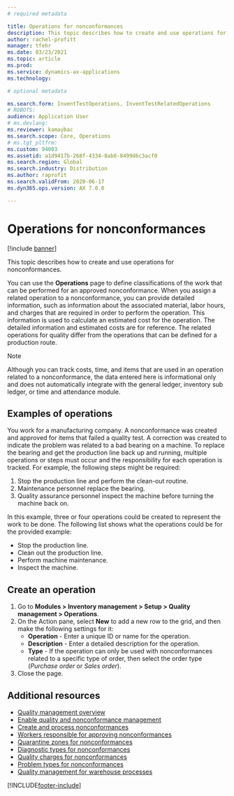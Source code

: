 ```yaml
---
# required metadata

title: Operations for nonconformances
description: This topic describes how to create and use operations for nonconformances.
author: rachel-profitt
manager: tfehr
ms.date: 03/23/2021
ms.topic: article
ms.prod:
ms.service: dynamics-ax-applications
ms.technology:

# optional metadata

ms.search.form: InventTestOperations, InventTestRelatedOperations
# ROBOTS:
audience: Application User
# ms.devlang:
ms.reviewer: kamaybac
ms.search.scope: Core, Operations
# ms.tgt_pltfrm:
ms.custom: 94003
ms.assetid: a1d9417b-268f-4334-8ab6-8499d6c3acf0
ms.search.region: Global
ms.search.industry: Distribution
ms.author: raprofit
ms.search.validFrom: 2020-06-17
ms.dyn365.ops.version: AX 7.0.0

---
```


# Operations for nonconformances

[!include [banner](../includes/banner.md)]

This topic describes how to create and use operations for nonconformances.

You can use the **Operations** page to define classifications of the work that can be performed for an approved nonconformance. When you assign a related operation to a nonconformance, you can provide detailed information, such as information about the associated material, labor hours, and charges that are required in order to perform the operation. This information is used to calculate an estimated cost for the operation. The detailed information and estimated costs are for reference. The related operations for quality differ from the operations that can be defined for a production route.

> [!NOTE]
> Although you can track costs, time, and items that are used in an operation related to a nonconformance, the data entered here is informational only and does not automatically integrate with the general ledger, inventory sub ledger, or time and attendance module.

## Examples of operations

You work for a manufacturing company. A nonconformance was created and approved for items that failed a quality test. A correction was created to indicate the problem was related to a bad bearing on a machine. To replace the bearing and get the production line back up and running, multiple operations or steps must occur and the responsibility for each operation is tracked. For example, the following steps might be required:

1. Stop the production line and perform the clean-out routine.
2. Maintenance personnel replace the bearing.
3. Quality assurance personnel inspect the machine before turning the machine back on.

In this example, three or four operations could be created to represent the work to be done. The following list shows what the operations could be for the provided example:

- Stop the production line.
- Clean out the production line.
- Perform machine maintenance.
- Inspect the machine.

## Create an operation

1. Go to **Modules > Inventory management >  Setup > Quality management > Operations**.
1. On the Action pane, select **New** to add a new row to the grid, and then make the following settings for it:
    - **Operation** - Enter a unique ID or name for the operation.
    - **Description** - Enter a detailed description for the operation.
    - **Type** - If the operation can only be used with nonconformances related to a specific type of order, then select the order type (*Purchase order* or *Sales order*).
1. Close the page.

## Additional resources

- [Quality management overview](quality-management-processes.md)
- [Enable quality and nonconformance management](enable-quality-management.md)
- [Create and process nonconformances](tasks/create-process-non-conformance.md)
- [Workers responsible for approving nonconformances](quality-responsible-workers.md)
- [Quarantine zones for nonconformances](quality-quarantine-zones.md)
- [Diagnostic types for nonconformances](quality-diagnostic-types.md)
- [Quality charges for nonconformances](quality-charges.md)
- [Problem types for nonconformances](quality-operations.md)
- [Quality management for warehouse processes](quality-management-for-warehouses-processes.md)


[!INCLUDE[footer-include](../../includes/footer-banner.md)]